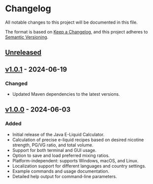 # Changelog

All notable changes to this project will be documented in this file.

The format is based on [Keep a Changelog](https://keepachangelog.com/en/1.0.0/),
and this project adheres to [Semantic Versioning](https://semver.org/spec/v2.0.0.html).

## [Unreleased]

## [v1.0.1] - 2024-06-19
### Changed
- Updated Maven dependencies to the latest versions.

## [v1.0.0] - 2024-06-03
### Added
- Initial release of the Java E-Liquid Calculator.
- Calculation of precise e-liquid recipes based on desired nicotine strength, PG/VG ratio, and total volume.
- Support for both terminal and GUI usage.
- Option to save and load preferred mixing ratios.
- Platform-independent: supports Windows, macOS, and Linux.
- Localization support for different languages and country settings.
- Example commands and usage documentation.
- Detailed help output for command-line parameters.

[unreleased]: https://github.com/kirbylink/java-e-liquid-calculator/compare/main...HEAD
[v1.0.1]: https://github.com/kirbylink/java-e-liquid-calculator.git/compare/v1.0.0...v1.0.1
[v1.0.0]: https://github.com/kirbylink/java-e-liquid-calculator/releases/tag/v1.0.0